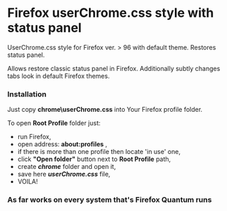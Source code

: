 # Firefox userChrome.css style with status panel
UserChrome.css style for Firefox ver. > 96 with default theme. Restores status panel.

Allows restore classic status panel in Firefox. Additionally subtly changes tabs look in default Firefox themes.

### Installation
Just copy **chrome\userChrome.css** into Your Firefox profile folder.

To open **Root Profile** folder just:
- run Firefox,
- open address: **about:profiles** ,
- if there is more than one profile then locate 'in use' one,
- click **"Open folder"** button next to **Root Profile** path,
- create ***chrome*** folder and open it,
- save here ***userChrome.css*** file,
- VOILA!

### As far works on every system that's Firefox Quantum runs
